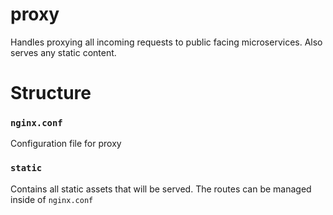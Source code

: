 proxy
=====

Handles proxying all incoming requests to public facing microservices. Also serves any static content.

# Structure

### `nginx.conf`

Configuration file for proxy

### `static`

Contains all static assets that will be served. The routes can be managed inside of `nginx.conf`

